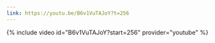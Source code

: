 ```yaml
---
link: https://youtu.be/B6v1VuTAJoY?t=256
---
```

{% include video id="B6v1VuTAJoY?start=256" provider="youtube" %}
